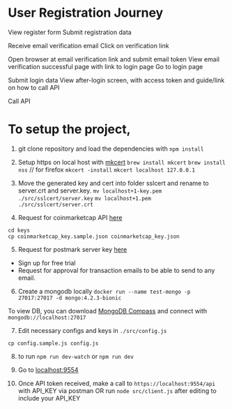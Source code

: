
# User Registration Journey

View register form
Submit registration data

Receive email verification email
Click on verification link

Open browser at email verification link and submit email token
View email verification successful page with link to login page
Go to login page

Submit login data
View after-login screen, with access token and guide/link on how to call API

Call API



# To setup the project, 

1. git clone repository and load the dependencies with
`npm install`

2. Setup https on local host with [mkcert](https://github.com/FiloSottile/mkcert)
`brew install mkcert`
`brew install nss` // for firefox
`mkcert -install`
`mkcert localhost 127.0.0.1`

3. Move the generated key and cert into folder sslcert and rename to server.crt and server.key.
`mv localhost+1-key.pem ./src/sslcert/server.key`
`mv localhost+1.pem ./src/sslcert/server.crt` 

4. Request for coinmarketcap API [here](https://coinmarketcap.com/api/)

```
cd keys
cp coinmarketcap_key.sample.json coinmarketcap_key.json
```

5. Request for postmark server key [here](https://postmarkapp.com/) 
- Sign up for free trial 
- Request for approval for transaction emails to be able to send to any email.


6. Create a mongodb locally
`docker run --name test-mongo -p 27017:27017 -d mongo:4.2.3-bionic`

To view DB, you can download [MongoDB Compass](https://www.mongodb.com/products/compass) and connect with `mongodb://localhost:27017`

7. Edit necessary configs and keys in `./src/config.js`
```
cp config.sample.js config.js
```

8. to run `npm run dev-watch` or `npm run dev`

9. Go to [localhost:9554](https://localhost:9554)

10. Once API token received, make a call to `https://localhost:9554/api` with API_KEY via postman OR
run `node src/client.js` after editing to include your API_KEY